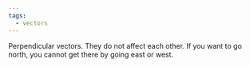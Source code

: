```yaml
---
tags:
  - vectors
---
```

Perpendicular vectors.
They do not affect each other.
If you want to go north, you cannot get there by going east or west.
